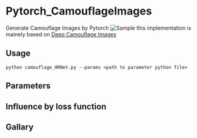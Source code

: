 # Pytorch_CamouflageImages
Generate Camouflage Images by Pytorch
![Sample](https://user-images.githubusercontent.com/19792127/119169642-38c50580-ba9d-11eb-9ead-6e6a56356d8b.png)
this implementation is mainely based on [Deep Camouflage Images](http://zhangqing-home.net/files/papers/2020/aaai2020.pdf) 

## Usage
```python camouflage_HRNet.py --params <path to parameter python file>```

## Parameters

## Influence by loss function

## Gallary